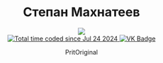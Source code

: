 <h1 align="center">Степан Махнатеев</h1>

<div align="center">
    <img src="https://wakatime.com/share/@PritOriginal/17f72769-a2b1-4efe-88da-d3ee1aa199ab.svg"/>
</div>

<div align="center">
    <a href="https://wakatime.com/@b2a0c08d-61f2-4144-ba78-aab13a59cb9f">
        <img src="https://wakatime.com/badge/user/b2a0c08d-61f2-4144-ba78-aab13a59cb9f.svg?style=for-the-badge" alt="Total time coded since Jul 24 2024"/>
    </a>
    <a href="https://vk.com/prit_1">
        <img src="https://img.shields.io/badge/VK-blue?style=for-the-badge&logo=vk&logoColor=white" alt="VK Badge"/>
    </a>
</div>

<div align="center">
    <img src="https://komarev.com/ghpvc/?username=PritOriginal&style=flat-square&color=blue" alt=""/>
</div>
<p align="center">PritOriginal</p>
